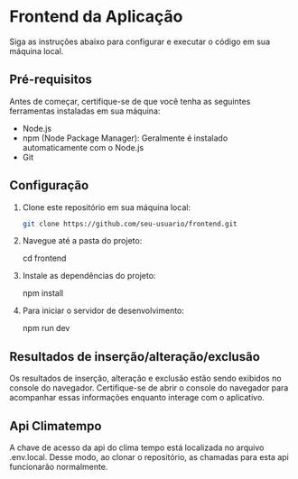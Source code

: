 # Frontend da Aplicação

Siga as instruções abaixo para configurar e executar o código em sua máquina local.

## Pré-requisitos

Antes de começar, certifique-se de que você tenha as seguintes ferramentas instaladas em sua máquina:

- Node.js
- npm (Node Package Manager): Geralmente é instalado automaticamente com o Node.js
- Git

## Configuração

1. Clone este repositório em sua máquina local:

   ```bash
   git clone https://github.com/seu-usuario/frontend.git


2. Navegue até a pasta do projeto:

   cd frontend 


3. Instale as dependências do projeto:

   npm install


4. Para iniciar o servidor de desenvolvimento:

   npm run dev


## Resultados de inserção/alteração/exclusão

Os resultados de inserção, alteração e exclusão estão sendo exibidos no console do navegador. Certifique-se de abrir o console do navegador para acompanhar essas informações enquanto interage com o aplicativo.


## Api Climatempo
A chave de acesso da api do clima tempo está localizada no arquivo .env.local. Desse modo, ao clonar o repositório, as chamadas para esta api funcionarão normalmente.